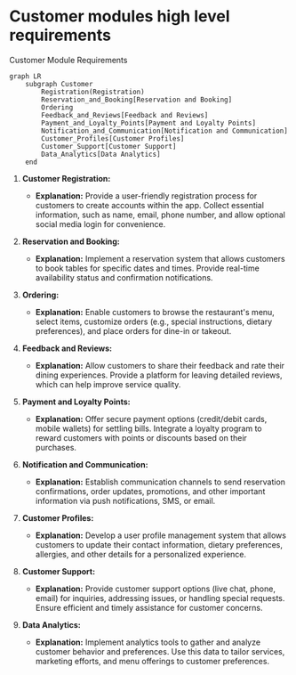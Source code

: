 # Customer modules high level requirements
Customer Module Requirements


```mermaid
graph LR
    subgraph Customer 
        Registration(Registration)
        Reservation_and_Booking[Reservation and Booking]
        Ordering
        Feedback_and_Reviews[Feedback and Reviews]
        Payment_and_Loyalty_Points[Payment and Loyalty Points]
        Notification_and_Communication[Notification and Communication]
        Customer_Profiles[Customer Profiles]
        Customer_Support[Customer Support]
        Data_Analytics[Data Analytics]
    end
```

1. **Customer Registration:**
   - **Explanation:** Provide a user-friendly registration process for customers to create accounts within the app. Collect essential information, such as name, email, phone number, and allow optional social media login for convenience.

2. **Reservation and Booking:**
   - **Explanation:** Implement a reservation system that allows customers to book tables for specific dates and times. Provide real-time availability status and confirmation notifications.

3. **Ordering:**
   - **Explanation:** Enable customers to browse the restaurant's menu, select items, customize orders (e.g., special instructions, dietary preferences), and place orders for dine-in or takeout.

4. **Feedback and Reviews:**
   - **Explanation:** Allow customers to share their feedback and rate their dining experiences. Provide a platform for leaving detailed reviews, which can help improve service quality.

5. **Payment and Loyalty Points:**
   - **Explanation:** Offer secure payment options (credit/debit cards, mobile wallets) for settling bills. Integrate a loyalty program to reward customers with points or discounts based on their purchases.

6. **Notification and Communication:**
   - **Explanation:** Establish communication channels to send reservation confirmations, order updates, promotions, and other important information via push notifications, SMS, or email.

7. **Customer Profiles:**
   - **Explanation:** Develop a user profile management system that allows customers to update their contact information, dietary preferences, allergies, and other details for a personalized experience.

8. **Customer Support:**
   - **Explanation:** Provide customer support options (live chat, phone, email) for inquiries, addressing issues, or handling special requests. Ensure efficient and timely assistance for customer concerns.

9. **Data Analytics:**
   - **Explanation:** Implement analytics tools to gather and analyze customer behavior and preferences. Use this data to tailor services, marketing efforts, and menu offerings to customer preferences.
